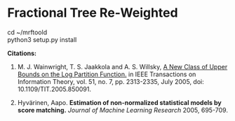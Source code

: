 
# Fractional Tree Re-Weighted


cd ~/mrftoold<br>
python3 setup.py install






**Citations:**

1. M. J. Wainwright, T. S. Jaakkola and A. S. Willsky, [A New Class of Upper Bounds on the Log Partition Function.](https://ieeexplore.ieee.org/document/1459045) in IEEE Transactions on Information Theory, vol. 51, no. 7, pp. 2313-2335, July 2005, doi: 10.1109/TIT.2005.850091.

2. Hyvärinen, Aapo. **Estimation of non-normalized statistical models by score matching.** _Journal of Machine Learning Research_ 2005, 695-709.

